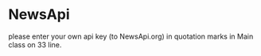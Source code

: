 # NewsApi

please enter your own api key (to NewsApi.org) in quotation marks in Main class on 33 line.
